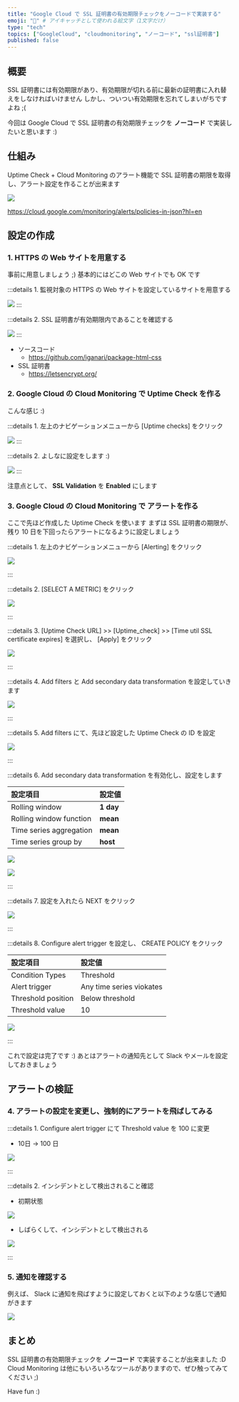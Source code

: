 ```yaml
---
title: "Google Cloud で SSL 証明書の有効期限チェックをノーコードで実装する"
emoji: "🔐" # アイキャッチとして使われる絵文字（1文字だけ）
type: "tech"
topics: ["GoogleCloud", "cloudmonitoring", "ノーコード", "ssl証明書"]
published: false
---
```


## 概要

SSL 証明書には有効期限があり、有効期限が切れる前に最新の証明書に入れ替えをしなければいけません
しかし、ついつい有効期限を忘れてしまいがちですよね ;(

今回は Google Cloud で SSL 証明書の有効期限チェックを **ノーコード** で実装したいと思います :)

## 仕組み

Uptime Check + Cloud Monitoring のアラート機能で SSL 証明書の期限を取得し、アラート設定を作ることが出来ます

![](https://raw.githubusercontent.com/iganari/artifacts/main/googlecloud/monitoring/alerting/2024-ssl-expr-check-00.png)

https://cloud.google.com/monitoring/alerts/policies-in-json?hl=en

## 設定の作成

### 1. HTTPS の Web サイトを用意する

事前に用意しましょう ;)
基本的にはどこの Web サイトでも OK です

:::details 1. 監視対象の HTTPS の Web サイトを設定しているサイトを用意する

![](https://raw.githubusercontent.com/iganari/artifacts/main/googlecloud/monitoring/alerting/2024-ssl-expr-check-01-01.png)
:::

:::details 2. SSL 証明書が有効期限内であることを確認する

![](https://raw.githubusercontent.com/iganari/artifacts/main/googlecloud/monitoring/alerting/2024-ssl-expr-check-01-02.png)
:::

- ソースコード
  - https://github.com/iganari/package-html-css
- SSL 証明書
  - https://letsencrypt.org/

### 2. Google Cloud の Cloud Monitoring で Uptime Check を作る

こんな感じ :)

:::details 1. 左上のナビゲーションメニューから [Uptime checks] をクリック

![](https://raw.githubusercontent.com/iganari/artifacts/main/googlecloud/monitoring/alerting/2024-ssl-expr-check-02-01.png)
:::

:::details 2. よしなに設定をします :)

![](https://raw.githubusercontent.com/iganari/artifacts/main/googlecloud/monitoring/alerting/2024-ssl-expr-check-02-02.png)
:::

注意点として、 **SSL Validation** を **Enabled** にします

### 3. Google Cloud の Cloud Monitoring で アラートを作る

ここで先ほど作成した Uptime Check を使います
まずは SSL 証明書の期限が、残り 10 日を下回ったらアラートになるように設定しましょう

:::details 1. 左上のナビゲーションメニューから [Alerting] をクリック

![](https://raw.githubusercontent.com/iganari/artifacts/main/googlecloud/monitoring/alerting/2024-ssl-expr-check-03-01.png)

:::

:::details 2. [SELECT A METRIC] をクリック

![](https://raw.githubusercontent.com/iganari/artifacts/main/googlecloud/monitoring/alerting/2024-ssl-expr-check-03-02.png)

:::

:::details 3. [Uptime Check URL] >> [Uptime_check] >> [Time util SSL certificate expires] を選択し、 [Apply] をクリック

![](https://raw.githubusercontent.com/iganari/artifacts/main/googlecloud/monitoring/alerting/2024-ssl-expr-check-03-03.png)

:::

:::details 4. Add filters と Add secondary data transformation を設定していきます

![](https://raw.githubusercontent.com/iganari/artifacts/main/googlecloud/monitoring/alerting/2024-ssl-expr-check-03-04.png)

:::

:::details 5. Add filters にて、先ほど設定した Uptime Check の ID を設定

![](https://raw.githubusercontent.com/iganari/artifacts/main/googlecloud/monitoring/alerting/2024-ssl-expr-check-03-05.png)

:::

:::details 6. Add secondary data transformation を有効化し、設定をします

設定項目 | 設定値
:- | :- 
Rolling window | **1 day**
Rolling window function | **mean**
Time series aggregation | **mean**
Time series group by | **host**

![](https://raw.githubusercontent.com/iganari/artifacts/main/googlecloud/monitoring/alerting/2024-ssl-expr-check-03-06a.png)

![](https://raw.githubusercontent.com/iganari/artifacts/main/googlecloud/monitoring/alerting/2024-ssl-expr-check-03-06b.png)

:::

:::details 7. 設定を入れたら NEXT をクリック

![](https://raw.githubusercontent.com/iganari/artifacts/main/googlecloud/monitoring/alerting/2024-ssl-expr-check-03-07.png)

:::

:::details 8. Configure alert trigger を設定し、 CREATE POLICY をクリック

設定項目 | 設定値
:- | :- 
Condition Types | Threshold
Alert trigger | Any time series viokates
Threshold position | Below threshold
Threshold value | 10

![](https://raw.githubusercontent.com/iganari/artifacts/main/googlecloud/monitoring/alerting/2024-ssl-expr-check-03-08.png)

:::

これで設定は完了です :)
あとはアラートの通知先として Slack やメールを設定しておきましょう

## アラートの検証

### 4. アラートの設定を変更し、強制的にアラートを飛ばしてみる

:::details 1. Configure alert trigger にて Threshold value を 100 に変更

- 10日 -> 100 日

![](https://raw.githubusercontent.com/iganari/artifacts/main/googlecloud/monitoring/alerting/2024-ssl-expr-check-04-01.png)

:::

:::details 2. インシデントとして検出されること確認

- 初期状態

![](https://raw.githubusercontent.com/iganari/artifacts/main/googlecloud/monitoring/alerting/2024-ssl-expr-check-04-02a.png)

- しばらくして、インシデントとして検出される

![](https://raw.githubusercontent.com/iganari/artifacts/main/googlecloud/monitoring/alerting/2024-ssl-expr-check-04-02b.png)

:::

### 5. 通知を確認する

例えば、 Slack に通知を飛ばすように設定しておくと以下のような感じで通知がきます

![](https://raw.githubusercontent.com/iganari/artifacts/main/googlecloud/monitoring/alerting/2024-ssl-expr-check-05.png)


## まとめ

SSL 証明書の有効期限チェックを **ノーコード** で実装することが出来ました :D
Cloud Monitoring は他にもいろいろなツールがありますので、ぜひ触ってみてください ;)

Have fun :)